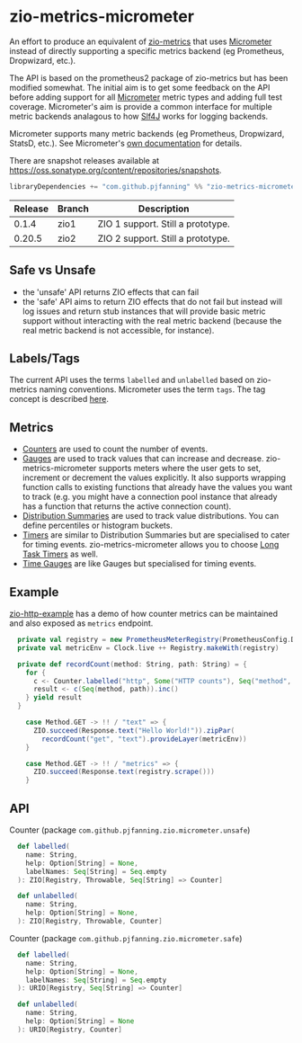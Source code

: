 # zio-metrics-micrometer
An effort to produce an equivalent of [zio-metrics](https://github.com/zio/zio-metrics) that uses [Micrometer](https://micrometer.io/) instead of directly supporting a specific metrics backend (eg Prometheus, Dropwizard, etc.).

The API is based on the prometheus2 package of zio-metrics but has been modified somewhat. The initial aim is to get some feedback on the API before adding support for all [Micrometer](https://micrometer.io/) metric types and adding full test coverage. Micrometer's aim is provide a common interface for multiple metric backends analagous to how [Slf4J](https://www.slf4j.org/) works for logging backends.

Micrometer supports many metric backends (eg Prometheus, Dropwizard, StatsD, etc.). See Micrometer's [own documentation](https://micrometer.io/docs) for details.

There are snapshot releases available at https://oss.sonatype.org/content/repositories/snapshots.

```scala
libraryDependencies += "com.github.pjfanning" %% "zio-metrics-micrometer" % "0.1.4"
```

| Release |Branch|Description|
|--------|---|---|
| 0.1.4  |zio1|ZIO 1 support. Still a prototype.|
| 0.20.5 |zio2|ZIO 2 support. Still a prototype.|

## Safe vs Unsafe
* the 'unsafe' API returns ZIO effects that can fail
* the 'safe' API aims to return ZIO effects that do not fail but instead will log issues and return stub instances that will provide basic metric support without interacting with the real metric backend (because the real metric backend is not accessible, for instance).

## Labels/Tags
The current API uses the terms `labelled` and `unlabelled` based on zio-metrics naming conventions. Micrometer uses the term `tags`. The tag concept is described [here](https://micrometer.io/docs/concepts#_naming_meters).

## Metrics
* [Counters](https://micrometer.io/docs/concepts#_counters) are used to count the number of events.
* [Gauges](https://micrometer.io/docs/concepts#_gauges) are used to track values that can increase and decrease. zio-metrics-micrometer supports meters where the user gets to set, increment or decrement the values explicitly. It also supports wrapping function calls to existing functions that already have the values you want to track (e.g. you might have a connection pool instance that already has a function that returns the active connection count).
* [Distribution Summaries](https://micrometer.io/docs/concepts#_distribution_summaries) are used to track value distributions. You can define percentiles or histogram buckets.
* [Timers](https://micrometer.io/docs/concepts#_timers) are similar to Distribution Summaries but are specialised to cater for timing events. zio-metrics-micrometer allows you to choose [Long Task Timers](https://micrometer.io/docs/concepts#_long_task_timers) as well.
* [Time Gauges](https://micrometer.io/docs/concepts#_timegauge) are like Gauges but specialised for timing events.

## Example

[zio-http-example](https://github.com/pjfanning/zio-http-example) has a demo of how counter metrics can be maintained and also exposed as `metrics` endpoint.

```scala
  private val registry = new PrometheusMeterRegistry(PrometheusConfig.DEFAULT)
  private val metricEnv = Clock.live ++ Registry.makeWith(registry)

  private def recordCount(method: String, path: String) = {
    for {
      c <- Counter.labelled("http", Some("HTTP counts"), Seq("method", "path"))
      result <- c(Seq(method, path)).inc()
    } yield result
  }
```

```scala
    case Method.GET -> !! / "text" => {
      ZIO.succeed(Response.text("Hello World!")).zipPar(
        recordCount("get", "text").provideLayer(metricEnv))
    }
```    

```scala
    case Method.GET -> !! / "metrics" => {
      ZIO.succeed(Response.text(registry.scrape()))
    }
```

## API

Counter (package `com.github.pjfanning.zio.micrometer.unsafe`)
```scala
  def labelled(
    name: String,
    help: Option[String] = None,
    labelNames: Seq[String] = Seq.empty
  ): ZIO[Registry, Throwable, Seq[String] => Counter]

  def unlabelled(
    name: String,
    help: Option[String] = None,
  ): ZIO[Registry, Throwable, Counter]
```

Counter (package `com.github.pjfanning.zio.micrometer.safe`)
```scala
  def labelled(
    name: String,
    help: Option[String] = None,
    labelNames: Seq[String] = Seq.empty
  ): URIO[Registry, Seq[String] => Counter]

  def unlabelled(
    name: String,
    help: Option[String] = None
  ): URIO[Registry, Counter]
```


